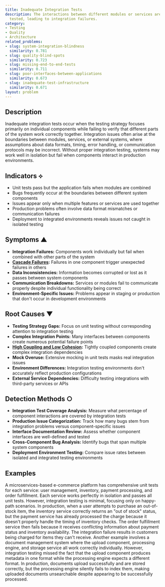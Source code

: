 ```yaml
---
title: Inadequate Integration Tests
description: The interactions between different modules or services are not thoroughly
  tested, leading to integration failures.
category:
- Testing
- Quality
- Architecture
related_problems:
- slug: system-integration-blindness
  similarity: 0.781
- slug: quality-blind-spots
  similarity: 0.723
- slug: missing-end-to-end-tests
  similarity: 0.711
- slug: poor-interfaces-between-applications
  similarity: 0.673
- slug: inadequate-test-infrastructure
  similarity: 0.671
layout: problem
---
```


## Description

Inadequate integration tests occur when the testing strategy focuses primarily on individual components while failing to verify that different parts of the system work correctly together. Integration issues often arise at the boundaries between modules, services, or external systems, where assumptions about data formats, timing, error handling, or communication protocols may be incorrect. Without proper integration testing, systems may work well in isolation but fail when components interact in production environments.

## Indicators ⟡
- Unit tests pass but the application fails when modules are combined
- Bugs frequently occur at the boundaries between different system components
- Issues appear only when multiple features or services are used together
- Production problems often involve data format mismatches or communication failures
- Deployment to integrated environments reveals issues not caught in isolated testing

## Symptoms ▲
- **Integration Failures:** Components work individually but fail when combined with other parts of the system
- **[Cascade Failures](cascade-failures.md):** Failures in one component trigger unexpected failures in others
- **Data Inconsistencies:** Information becomes corrupted or lost as it passes between system components
- **Communication Breakdowns:** Services or modules fail to communicate properly despite individual functionality being correct
- **Environment-Specific Issues:** Problems appear in staging or production that don't occur in development environments

## Root Causes ▼
- **Testing Strategy Gaps:** Focus on unit testing without corresponding attention to integration testing
- **Complex Integration Points:** Many interfaces between components create numerous potential failure points
- **[High Coupling and Low Cohesion](high-coupling-low-cohesion.md):** Tightly coupled components create complex integration dependencies
- **Mock Overuse:** Extensive mocking in unit tests masks real integration issues
- **Environment Differences:** Integration testing environments don't accurately reflect production configurations
- **External Service Dependencies:** Difficulty testing integrations with third-party services or APIs

## Detection Methods ○
- **Integration Test Coverage Analysis:** Measure what percentage of component interactions are covered by integration tests
- **Production Issue Categorization:** Track how many bugs stem from integration problems versus component-specific issues
- **Interface Documentation Review:** Assess whether component interfaces are well-defined and tested
- **Cross-Component Bug Analysis:** Identify bugs that span multiple system components
- **Deployment Environment Testing:** Compare issue rates between isolated and integrated testing environments

## Examples

A microservices-based e-commerce platform has comprehensive unit tests for each service: user management, inventory, payment processing, and order fulfillment. Each service works perfectly in isolation and passes all unit tests. However, integration testing is minimal, focusing only on happy-path scenarios. In production, when a user attempts to purchase an out-of-stock item, the inventory service correctly returns an "out of stock" status, but the payment service has already processed the charge because it doesn't properly handle the timing of inventory checks. The order fulfillment service then fails because it receives conflicting information about payment status and inventory availability. The integration failure results in customers being charged for items they can't receive. Another example involves a document management system where the upload component, processing engine, and storage service all work correctly individually. However, integration testing missed the fact that the upload component produces metadata in one format while the processing engine expects a different format. In production, documents upload successfully and are stored correctly, but the processing engine silently fails to index them, making uploaded documents unsearchable despite appearing to be successfully processed.